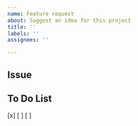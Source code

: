 ```yaml
---
name: Feature request
about: Suggest an idea for this project
title: ''
labels: ''
assignees: ''

---
```


## Issue

## To Do List
[x]
[ ]
[ ]
